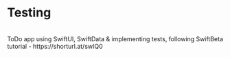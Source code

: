 # Testing
<br/>
ToDo app using SwiftUI, SwiftData & implementing tests, following SwiftBeta tutorial - https://shorturl.at/swIQ0
<br/>
